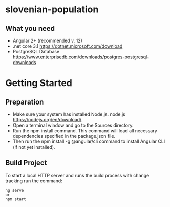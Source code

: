 # slovenian-population

## What you need

* Angular 2+ (recommended v. 12)
* .net core 3.1 https://dotnet.microsoft.com/download
* PostgreSQL Database https://www.enterprisedb.com/downloads/postgres-postgresql-downloads

# Getting Started

## Preparation

* Make sure your system has installed Node.js. node.js https://nodejs.org/en/download/
* Open a terminal window and go to the Sources directory.
* Run the npm install command. This command will load all necessary dependencies specified in the package.json file.
* Then run the npm install -g @angular/cli command to install Angular CLI (if not yet installed).

## Build Project
To start a local HTTP server and runs the build process with change tracking run the command:
```
ng serve
or
npm start
```
